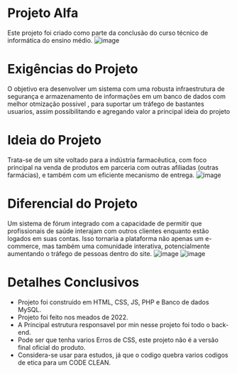 # Projeto Alfa
Este projeto foi criado como parte da conclusão do curso técnico de informática do ensino médio.
![image](https://github.com/LukasComK/Project-Alfa/assets/70048434/d95f7b88-4f85-45df-9c09-9005c6b8893f)
# Exigências do Projeto
O objetivo era desenvolver um sistema com uma robusta infraestrutura de segurança e armazenamento de informações em um banco de dados com melhor otmização possivel , para suportar um tráfego de bastantes usuarios, assim possibilitando e agregando valor a principal ideia do projeto
# Ideia do Projeto
Trata-se de um site voltado para a indústria farmacêutica, com foco principal na venda de produtos em parceria com outras afiliadas (outras farmácias), e também com um eficiente mecanismo de entrega.
![image](https://github.com/LukasComK/Project-Alfa/assets/70048434/df3d2e34-dd28-4208-adc7-5d2cca8d03e1)
# Diferencial do Projeto
Um sistema de fórum integrado com a capacidade de permitir que profissionais de saúde interajam com outros clientes enquanto estão logados em suas contas. Isso tornaria a plataforma não apenas um e-commerce, mas também uma comunidade interativa, potencialmente aumentando o tráfego de pessoas dentro do site.
![image](https://github.com/LukasComK/Project-Alfa/assets/70048434/7873598e-bc6d-4213-8b02-87c99bae17f5)
![image](https://github.com/LukasComK/Project-Alfa/assets/70048434/b4c67708-d085-4dc1-8f05-20696ca31d0c)
# Detalhes Conclusivos
- Projeto foi construido em HTML, CSS, JS, PHP e Banco de dados MySQL.
- Projeto foi feito nos meados de 2022.
- A Principal estrutura responsavel por min nesse projeto foi todo o back-end.
- Pode ser que tenha varios Erros de CSS, este projeto não é a versão final oficial do produto.
- Considera-se usar para estudos, já que o codigo quebra varios codigos de etica para um CODE CLEAN.
